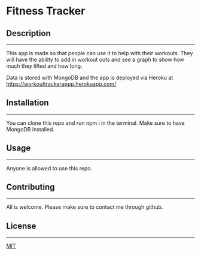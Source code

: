 # Fitness Tracker
## Description
---
This app is made so that people can use it to help with their workouts. They will have the ability to add in workout outs and see a graph to show how much they lifted and how long.

Data is stored with MongoDB and the app is deployed via Heroku at https://workouttrackerappp.herokuapp.com/

## Installation
---
You can clone this repo and run npm i in the terminal. Make sure to have MongoDB installed.

## Usage
---
Anyone is allowed to use this repo.

## Contributing
---
All is welcome. Please make sure to contact me through github.
## License
---
[MIT](https://choosealicense.com/licenses/mit/)